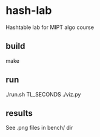 # hash-lab
Hashtable lab for MIPT algo course

## build
make

## run
./run.sh TL\_SECONDS
./viz.py

## results
See .png files in bench/ dir

